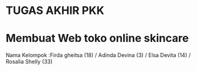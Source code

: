 # TUGAS AKHIR PKK

# Membuat Web toko online skincare
Nama Kelompok :Firda gheitsa (18) /
               Adinda Devina (3) /
               Elsa Devita (14) /
               Rosalia Shelly (33)
